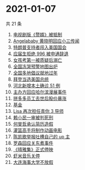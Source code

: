 # 2021-01-07

共 21 条

<!-- BEGIN -->
<!-- 最后更新时间 Thu Jan 07 2021 23:07:35 GMT+0800 (CST) -->

1. [电视剧版《赘婿》被抵制](https://www.zhihu.com/search?q=赘婿)
2. [Angelababy 黄晓明回应小三传闻](https://www.zhihu.com/search?q=黄晓明baby)
3. [特朗普支持者闯入美国国会](https://www.zhihu.com/search?q=特朗普支持者)
4. [应届生拒绝 996 被申通辞退](https://www.zhihu.com/search?q=申通996)
5. [女孩考第一被质疑后溺亡](https://www.zhihu.com/search?q=女孩考第一被质疑)
6. [全国冻哭预警地图出炉](https://www.zhihu.com/search?q=全国冻哭预警)
7. [全国多地倡议就地过年](https://www.zhihu.com/search?q=就地过年)
8. [拜登当选美国总统](https://www.zhihu.com/search?q=拜登)
9. [河北新增本土确诊 51 例](https://www.zhihu.com/search?q=河北新增)
10. [主办方回应哈尔滨漫展事件](https://www.zhihu.com/search?q=哈尔滨漫展)
11. [拼多多员工去世后股价暴涨](https://www.zhihu.com/search?q=拼多多股价)
12. [基金](https://www.zhihu.com/search?q=基金)
13. [Lisa 再次担任青你 3 导师](https://www.zhihu.com/search?q=lisa)
14. [赖小民一审被判死刑](https://www.zhihu.com/search?q=赖小民)
15. [何旻哲承认简历造假](https://www.zhihu.com/search?q=何旻哲简历)
16. [灌篮高手将制作动画电影](https://www.zhihu.com/search?q=灌篮高手)
17. [陈凯歌举报吐槽自己的 up 主](https://www.zhihu.com/search?q=陈凯歌举报)
18. [罗森回应关东煮事件](https://www.zhihu.com/search?q=罗森关东煮)
19. [《晴雅集》正式停映](https://www.zhihu.com/search?q=晴雅集)
20. [虾米音乐关停](https://www.zhihu.com/search?q=虾米音乐)
21. [大连海事大学不放假](https://www.zhihu.com/search?q=大连海事大学)

<!-- END -->
